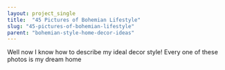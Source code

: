 ```yaml
---
layout: project_single
title:  "45 Pictures of Bohemian Lifestyle"
slug: "45-pictures-of-bohemian-lifestyle"
parent: "bohemian-style-home-decor-ideas"
---
```

Well now I know how to describe my ideal decor style! Every one of these photos is my dream home 